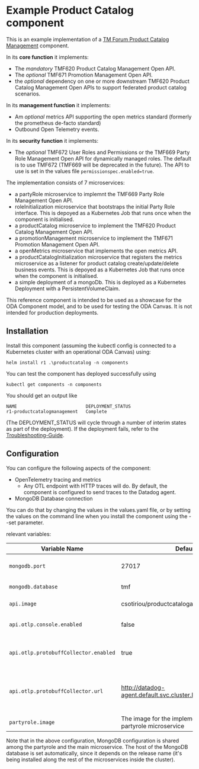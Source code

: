 # Example Product Catalog component

This is an example implementation of a [TM Forum Product Catalog Management](https://www.tmforum.org/oda/directory/components-map/core-commerce-management/TMFC001) component.


In its **core function** it implements:
* The *mandatory* TMF620 Product Catalog Management Open API. 
* The *optional* TMF671 Promotion Management Open API.
* the *optional* dependency on one or more downstream TMF620 Product Catalog Management Open APIs to support federated product catalog scenarios.

In its **management function** it implements:
* Am *optional* metrics API supporting the open metrics standard (formerly the prometheus de-facto standard)
* Outbound Open Telemetry events.

In its **security function** it implements:
* The *optional* TMF672 User Roles and Permissions or the TMF669 Party Role Management Open API for dynamically managed roles. The default is to use TMF672 (TMF669 will be deprecated in the future). The API to use is set in the values file `permissionspec.enabled=true`.


The implementation consists of 7 microservices:
* a partyRole microservice to implemnt the TMF669 Party Role Management Open API.
* roleInitialization microservice that bootstraps the initial Party Role interface. This is depoyed as a Kubernetes Job that runs once when the component is initialised.
* a productCatalog microservice to implement the TMF620 Product Catalog Management Open API.
* a promotionManagement microservice to implement the TMF671 Promotion Management Open API.
* a openMetrics microservice that implements the open metrics API.
* a productCatalogInitialization microservice that registers the metrics microservice as a listener for product catalog create/update/delete business events.  This is depoyed as a Kubernetes Job that runs once when the component is initialised.
* a simple deployment of a mongoDb. This is deployed as a Kubernetes Deployment with a PersistentVolumeClaim.


This reference component is intended to be used as a showcase for the ODA Component model, and to be used for testing the ODA Canvas. It is not intended for production deployments.


## Installation

Install this component (assuming the kubectl config is connected to a Kubernetes cluster with an operational ODA Canvas) using:
```
helm install r1 .\productcatalog -n components
```

You can test the component has deployed successfully using
```
kubectl get components -n components
```

You should get an output like 
```
NAME                          DEPLOYMENT_STATUS
r1-productcatalogmanagement   Complete
```

(The DEPLOYMENT_STATUS will cycle through a number of interim states as part of the deployment). 
If the deployment fails, refer to the [Troubleshooting-Guide](https://github.com/tmforum-oda/oda-ca-docs/tree/master/Troubleshooting-Guide).

 
## Configuration
You can configure the following aspects of the component:
- OpenTelemetry tracing and metrics
  - Any OTL endpoint with HTTP traces will do. By default, the component is configured to send traces to the Datadog agent.
- MongoDB Database connection

You can do that  by changing the values in the values.yaml file, or by setting the values on the command line when you install the component using the --set parameter.

relevant variables:

| Variable Name    	                           | Default                          	                               | Explanation                                                                                	                                                                                                  |
|----------------------------------------------|------------------------------------------------------------------|-----------------------------------------------------------------------------------------------------------------------------------------------------------------------------------------------|
| `mongodb.port`     	                         | 27017                            	                               | the port to connect to the mongodb instance the Host will be derived from the Release name 	                                                                                                  |
| `mongodb.database` 	                           | tmf                              	                               | the database name to connect to the mongodb instance                                       	                                                                                                  |
| `api.image`        	                           | csotiriou/productcatalogapi:0.10 	                               | The image for the implementation of the main api microservice                              	                                                                                                  |
| `api.otlp.console.enabled`        	            | false 	                                                          | Whether OpenTelemetry traces will be recorded in the console instead of being sent to the collector                              	                                                            |
| `api.otlp.protobuffCollector.enabled`        	 | true 	                                                           | Whether OpenTelemetry traces will be recorded in the OTL Collector instead of the console. Does not work if `api.otlp.console.enabled` is `true`                                              |
| `api.otlp.protobuffCollector.url`        	     | http://datadog-agent.default.svc.cluster.local:4318/v1/traces 	  | The host of the OTL Collector. Only used if `api.otlp.protobuffCollector.enabled` is `true`. By default it's set to the url of the collector. However, any OTL collector endpoint will suffice |
| `partyrole.image`        	                     | The image for the implementation of the partyrole microservice 	 | |

Note that in the above configuration, MongoDB configuration is shared among the partyrole and the main microservice. The host of the MongoDB database is set automatically, since it depends on the release name (it's being installed along the rest of the microservices inside the cluster).
